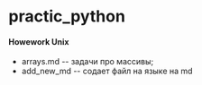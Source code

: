 # practic_python

#### Howework Unix 

+ arrays.md -- задачи про массивы;
+ add_new_md -- содает файл на языке на md
